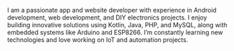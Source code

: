 I am a passionate app and website developer with experience in Android development, web development, and DIY electronics projects. I enjoy building innovative solutions using Kotlin, Java, PHP, and MySQL, along with embedded systems like Arduino and ESP8266. I’m constantly learning new technologies and love working on IoT and automation projects.
